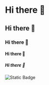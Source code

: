 # Hi there 👋
## Hi there 👋
### Hi there 👋
#### Hi there 👋
##### Hi there 👋

![Static Badge](https://img.shields.io/badge/HTML-gray?logo=HTML5)





